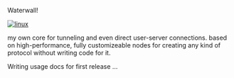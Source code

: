 Waterwall!

[![linux](https://github.com/radkesvat/WaterWall/actions/workflows/cmake-multi-linux.yml/badge.svg)](https://github.com/radkesvat/WaterWall/actions/workflows/cmake-multi-linux.yml)

my own core for tunneling and even direct user-server connections. based on high-performance, fully customizeable nodes for creating any kind of protocol without writing code for it.

Writing usage docs for first release ...